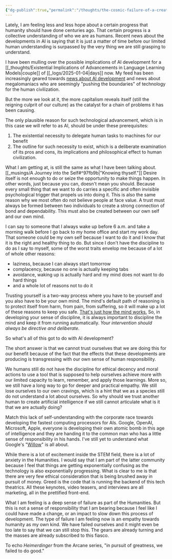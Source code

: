 ```yaml
---
{"dg-publish":true,"permalink":"/thoughts/the-cosmic-failure-of-a-creator/","noteIcon":"","created":"2025-01-06"}
---
```


Lately, I am feeling less and less hope about a certain progress that humanity should have done centuries ago. That certain progress is a collective understanding of who we are as humans. Recent news about the developments in AI is saying that it is just a matter of time before our limited human understanding is surpassed by the very thing we are still grasping to understand.

I have been mulling over the possible implications of AI development for a [[_thoughts/Existential Implications of Advancements in Language Learning Models\|couple]] of [[_logs/2025-01-04\|days]] now. My feed has been increasingly geared towards [news about AI development](https://youtu.be/ixgunKpy61s) and news about megalomaniacs who are seemingly "pushing the boundaries" of technology for the human civilization.

But the more we look at it, the more capitalism reveals itself (still the reigning culprit of our culture) as the catalyst for a chain of problems it has been causing.

The only plausible reason for such technological advancement, which is in this case we will refer to as AI, should be under these prerequisites:
1. The existential necessity to delegate human tasks to machines for our benefit
2. The outline for such necessity to exist, which is a deliberate examination of its pros and cons, its implications and philosophical effect to human civilization.

What I am getting at, is still the same as what I have been talking about. [[_musings/A Journey into the Self#^97fb9b\|"Knowing thyself."]] Desire itself is not enough to do or seize the opportunity to make things happen. In other words, just because you can, doesn't mean you should. Because every small thing that we want to do carries a specific and often invisible psychological trigger that propels us into doing it. This is also the same reason why we most often do not believe people at face value. A trust must always be formed between two individuals to create a strong connection of bond and dependability. This must also be created between our own self and our own mind.

I can say to someone that I always wake up before 6 a.m. and take a morning walk before I go back to my home office and start my work day. That someone could be my own self because I want to do it and I know that it is the right and healthy thing to do. But since I don't have the discipline to do as I say to myself, some of the worst traits envelop me because of a lot of whole other reasons:

- laziness, because I can always start tomorrow
- complacency, because no one is actually keeping tabs
- avoidance, waking up is actually hard and my mind does not want to do hard things
- and a whole lot of reasons not to do it

Trusting yourself is a two-way process where you have to be yourself and you also have to be your own mind. The mind's default path of reasoning is to protect itself from harm, from pain, from suffering, so it will make up a lot of these reasons to keep you safe. [That's just how the mind works.](https://adaa.org/learn-from-us/from-the-experts/blog-posts/consumer/thoughts-are-just-thoughts) So, in developing your sense of discipline, it is always important to discipline the mind and keep it from running automatically. _Your intervention should always be directive and deliberate._

So what's all of this got to do with AI development?

The short answer is that we cannot trust ourselves that we are doing this for our benefit because of the fact that the effects that these developments are producing is transgressing with our own sense of human responsibility.

We humans still do not have the discipline for ethical decency and moral actions to use a tool that is supposed to help ourselves achieve more with our limited capacity to learn, remember, and apply those learnings. More so, we still have a long way to go for deeper and practical empathy. We still lose ourselves to our own cravings, which is a hint that we as a species still do not understand a lot about ourselves. So why should we trust another human to create artificial intelligence if we still cannot articulate what is it that we are actually doing?

Match this lack of self-understanding with the corporate race towards developing the fastest computing processors for AIs. Google, OpenAI, Microsoft, Apple, everyone is developing their own atomic bomb in this age of intelligence and they are handing it to the common man who has a little sense of responsibility in his hands. I've still yet to understand what Google's "[Willow](https://www.bbc.com/news/articles/c791ng0zvl3o)" is all about. 

While there is a lot of excitement inside the STEM field, there is a lot of anxiety in the Humanities. I would say that I am part of the latter community because I feel that things are getting exponentially confusing as the technology is also exponentially progressing. What is clear to me is that there are very few ethical consideration that is being brushed away in pursuit of money. Greed is the code that is running the backend of this tech theatrics. All these keynotes, video teasers, and interviews are all marketing, all in the prettified front-end.

What I am feeling is a deep sense of failure as part of the Humanities. But this is not a sense of responsibility that I am bearing because I feel like I could have made a change, or an impact to slow down this process of development. The type of failure I am feeling now is an empathy towards humanity as my own kind. We have failed ourselves and it might even be too late to say that we can still stop this. The gears are already turning and the masses are already subscribed to this fiasco.

To echo _Heimerdinger_ from the Arcane series, "in pursuit of greatness, we failed to do good."